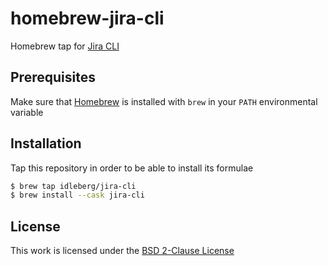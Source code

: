 # homebrew-jira-cli

Homebrew tap for [Jira CLI](https://github.com/ankitpokhrel/jira-cli)

## Prerequisites

Make sure that [Homebrew](https://brew.sh/) is installed with `brew` in your `PATH` environmental variable

## Installation

Tap this repository in order to be able to install its formulae

```sh
$ brew tap idleberg/jira-cli
$ brew install --cask jira-cli
```

## License

This work is licensed under the [BSD 2-Clause License](LICENSE)
